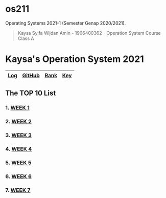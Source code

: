 # os211
Operating Systems 2021-1 (Semester Genap 2020/2021).

> Kaysa Syifa Wijdan Amin - 1906400362 - Operation System Course Class A
> 

# Kaysa's Operation System 2021

[Log](TXT/mylog.txt) | [GitHub](https://github.com/kaysakay/os211) | [Rank](TXT/myrank.txt) | [Key](TXT/mypubkey.txt)
---|---|---|---

## The TOP 10 List

### 1. [WEEK 1](W01)
### 2. [WEEK 2](W02)
### 3. [WEEK 3](W03)
### 4. [WEEK 4](W04)
### 5. [WEEK 5](W05)
### 6. [WEEK 6](W06)
### 7. [WEEK 7](W07)
